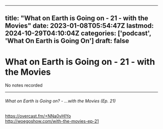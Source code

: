 
---
title: "What on Earth is Going on - 21 - with the Movies"
date: 2023-01-08T05:54:47Z
lastmod: 2024-10-29T04:10:04Z
categories: ['podcast', 'What On Earth is Going On']
draft: false
---


# What on Earth is Going on - 21 - with the Movies

No notes recorded

- - -
###### What on Earth is Going on? - …with the Movies (Ep. 21)

https://overcast.fm/+NNa0vHIYo  
http://woegoshow.com/with-the-movies-ep-21

<!-- #public #podcast #What On Earth is Going On# -->

<!-- {BearID:A5D6511D-07DE-4B53-9C79-053510577B02-28016-00002D97EA585A2E} -->
